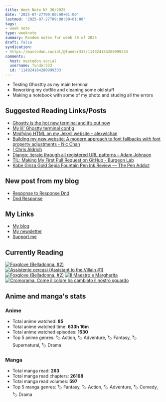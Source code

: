 ```yaml
---
title: Week Note Nº 30/2025
date: '2025-07-27T09:00:00+01:00'
lastmod: '2025-07-27T09:00:00+01:00'
tags:
- week note
type: weeknote
summary: Random notes for week 30 of 2025
draft: false
syndication:
- https://mastodon.social/@fundor333/114924184280999333
comments:
  host: mastodon.social
  username: fundor333
  id: '114924184280999333'
---
```


- Testing Ghosttly as my main terminal
- Reworking my dotfile and cleaning some old stuff
- Making a notebook with some of my photo and studing all the errors

## Suggested Reading Links/Posts
- [Ghostty is the hot new terminal and it’s out now](https://birchtree.me/blog/ghostty-is-the-hot-new-terminal-and-its-out-now/?utm_source=fundor333.com)
- [My lil' Ghostty terminal config](https://birchtree.me/blog/my-lil-ghosty-terminal-config-2/?utm_source=fundor333.com)
- [Minifying HTML on my Jekyll website – alexwlchan](https://alexwlchan.net/2025/minifying-html/?ref=rss&utm_source=fundor333.com)
- [Building my new website: A modern approach to font fallbacks with font property adjustments - Nic Chan](https://www.nicchan.me/blog/building-my-new-website-part-6-font-fallbacks/?utm_source=fundor333.com)
- [| Chris Aldrich](https://boffosocko.com/2025/07/23/geoffrey-chaucer-on-toxic-productivity-screens-and-scrolling/?utm_source=fundor333.com)
- [Django: iterate through all registered URL patterns - Adam Johnson](https://adamj.eu/tech/2025/07/22/django-iterate-url-patterns/?utm_source=fundor333.com)
- [TIL: Making My First Pull Request on GitHub - Burgeon Lab](https://www.burgeonlab.com/blog/my-first-github-pull-request/?utm_source=fundor333.com)
- [Kobe Ginza Gold Sepia Fountain Pen Ink Review — The Pen Addict](https://www.penaddict.com/blog/2025/7/21/kobe-ginza-gold-sepia-fountain-pen-ink-review?utm_source=fundor333.com)
## New post from my blog
- [Response to Response Dnd](https://fundor333.com/micro/2025/07/response-to-response-dnd/?utm_source=fundor333.com)
- [Dnd Response](https://fundor333.com/micro/2025/07/dnd-response/?utm_source=fundor333.com)

## My Links
- [My blog](https://www.fundor333.com)
- [My newsletter](https://newsletter.digitaltearoom.com)
- [Support me](https://ko-fi.com/fundor333)

## Currently Reading
[![Foxglove (Belladonna, #2)](https://i.gr-assets.com/images/S/compressed.photo.goodreads.com/books/1677904559l/74891101._SX98_.jpg)](https://www.goodreads.com/review/show/7711062265?utm_medium=api&utm_source=rss) [![Assistente cercasi (Assistant to the Villain #1)](https://i.gr-assets.com/images/S/compressed.photo.goodreads.com/books/1712603576l/211060482._SX98_.jpg)](https://www.goodreads.com/review/show/7698115029?utm_medium=api&utm_source=rss) [![Foxglove (Belladonna, #2)](https://i.gr-assets.com/images/S/compressed.photo.goodreads.com/books/1714663422l/211170617._SX98_.jpg)](https://www.goodreads.com/review/show/7583111149?utm_medium=api&utm_source=rss) [![Il Maestro e Margherita](https://i.gr-assets.com/images/S/compressed.photo.goodreads.com/books/1449182290l/28095021._SX98_.jpg)](https://www.goodreads.com/review/show/7613476820?utm_medium=api&utm_source=rss) [![Cromorama. Come il colore ha cambiato il nostro sguardo](https://i.gr-assets.com/images/S/compressed.photo.goodreads.com/books/1505808761l/36266532._SX98_.jpg)](https://www.goodreads.com/review/show/5993206761?utm_medium=api&utm_source=rss) 

## Anime and manga's stats

### **Anime**
- Total anime watched: **85**
- Total anime watched time: **633h 16m**
- Total anime watched episodes: **1530**
- Top 5 anime genres: 🏷️ Action, 🏷️ Adventure, 🏷️ Fantasy, 🏷️ Supernatural, 🏷️ Drama

### **Manga**
- Total manga read: **263**
- Total manga read chapters: **26168**
- Total manga read volumes: **597**
- Top 5 manga genres: 🏷️ Fantasy, 🏷️ Action, 🏷️ Adventure, 🏷️ Comedy, 🏷️ Drama
